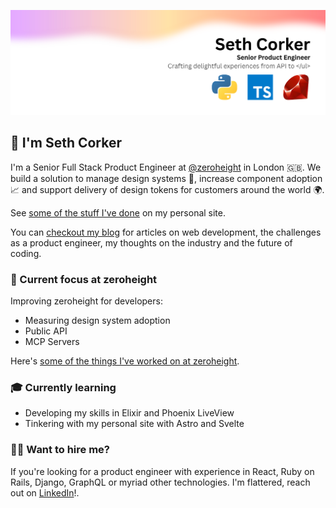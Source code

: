 ![hero banner](./banner.png)

## 👋 I'm Seth Corker

I'm a Senior Full Stack Product Engineer at [@zeroheight](https://github.com/zeroheight) in London 🇬🇧. We build a solution to manage design systems 🎨, increase component adoption 📈 and support delivery of design tokens for customers around the world 🌍.

See [some of the stuff I've done](https://sethcorker.com/) on my personal site.

You can [checkout my blog](https://blog.sethcorker.com/) for articles on web development, the challenges as a product engineer, my thoughts on the industry and the future of coding.

### 🎯 Current focus at zeroheight

Improving zeroheight for developers:
- Measuring design system adoption
- Public API
- MCP Servers

Here's [some of the things I've worked on at zeroheight](https://www.linkedin.com/posts/zeroheight_have-you-tried-the-new-zeroheight-its-faster-ugcPost-7189555841031700480-kaov).

### 🎓 Currently learning
- Developing my skills in Elixir and Phoenix LiveView
- Tinkering with my personal site with Astro and Svelte

### 🙋‍♂️ Want to hire me?

If you're looking for a product engineer with experience in React, Ruby on Rails, Django, GraphQL or myriad other technologies. I'm flattered, reach out on [LinkedIn](https://www.linkedin.com/in/sethcorker/)!.
